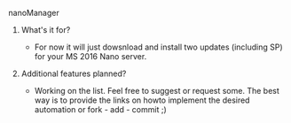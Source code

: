 nanoManager

1. What's it for?
	
	- For now it will just dowsnload and install two updates (including SP) for your MS 2016 Nano server.

2. Additional features planned?

	- Working on the list. Feel free to suggest or request some. The best way is to provide the links on howto implement the desired automation or fork - add - commit ;)

